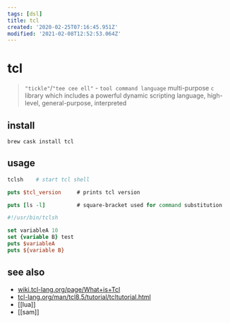 ```yaml
---
tags: [dsl]
title: tcl
created: '2020-02-25T07:16:45.951Z'
modified: '2021-02-08T12:52:53.064Z'
---
```


# tcl

> `"tickle"`/`"tee cee ell"` - `tool command language` 
> multi-purpose `c` library which includes a powerful dynamic scripting language, high-level, general-purpose, interpreted

## install
`brew cask install tcl`

## usage
```sh
tclsh    # start tcl shell
```
```tcl
puts $tcl_version     # prints tcl version

puts [ls -l]          # square-bracket used for command substitution
```
```tcl
#!/usr/bin/tclsh

set variableA 10
set {variable B} test
puts $variableA
puts ${variable B}
```

## see also
- [wiki.tcl-lang.org/page/What+is+Tcl](https://wiki.tcl-lang.org/page/What+is+Tcl)
- [tcl-lang.org/man/tcl8.5/tutorial/tcltutorial.html](https://www.tcl-lang.org/man/tcl8.5/tutorial/tcltutorial.html)
- [[lua]]
- [[sam]]
